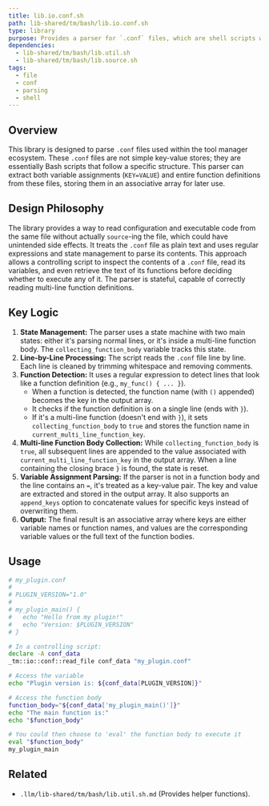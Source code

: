 ```yaml
---
title: lib.io.conf.sh
path: lib-shared/tm/bash/lib.io.conf.sh
type: library
purpose: Provides a parser for `.conf` files, which are shell scripts with specific formatting rules.
dependencies:
  - lib-shared/tm/bash/lib.util.sh
  - lib-shared/tm/bash/lib.source.sh
tags:
  - file
  - conf
  - parsing
  - shell
---
```


## Overview
This library is designed to parse `.conf` files used within the tool manager ecosystem. These `.conf` files are not simple key-value stores; they are essentially Bash scripts that follow a specific structure. This parser can extract both variable assignments (`KEY=VALUE`) and entire function definitions from these files, storing them in an associative array for later use.

## Design Philosophy
The library provides a way to read configuration and executable code from the same file without actually `source`-ing the file, which could have unintended side effects. It treats the `.conf` file as plain text and uses regular expressions and state management to parse its contents. This approach allows a controlling script to inspect the contents of a `.conf` file, read its variables, and even retrieve the text of its functions before deciding whether to execute any of it. The parser is stateful, capable of correctly reading multi-line function definitions.

## Key Logic
1.  **State Management:** The parser uses a state machine with two main states: either it's parsing normal lines, or it's inside a multi-line function body. The `collecting_function_body` variable tracks this state.
2.  **Line-by-Line Processing:** The script reads the `.conf` file line by line. Each line is cleaned by trimming whitespace and removing comments.
3.  **Function Detection:** It uses a regular expression to detect lines that look like a function definition (e.g., `my_func() { ... }`).
    *   When a function is detected, the function name (with `()` appended) becomes the key in the output array.
    *   It checks if the function definition is on a single line (ends with `}`).
    *   If it's a multi-line function (doesn't end with `}`), it sets `collecting_function_body` to `true` and stores the function name in `current_multi_line_function_key`.
4.  **Multi-line Function Body Collection:** While `collecting_function_body` is `true`, all subsequent lines are appended to the value associated with `current_multi_line_function_key` in the output array. When a line containing the closing brace `}` is found, the state is reset.
5.  **Variable Assignment Parsing:** If the parser is not in a function body and the line contains an `=`, it's treated as a key-value pair. The key and value are extracted and stored in the output array. It also supports an `append_keys` option to concatenate values for specific keys instead of overwriting them.
6.  **Output:** The final result is an associative array where keys are either variable names or function names, and values are the corresponding variable values or the full text of the function bodies.

## Usage
```bash
# my_plugin.conf
#
# PLUGIN_VERSION="1.0"
#
# my_plugin_main() {
#   echo "Hello from my plugin!"
#   echo "Version: $PLUGIN_VERSION"
# }

# In a controlling script:
declare -A conf_data
_tm::io::conf::read_file conf_data "my_plugin.conf"

# Access the variable
echo "Plugin version is: ${conf_data[PLUGIN_VERSION]}"

# Access the function body
function_body="${conf_data['my_plugin_main()']}"
echo "The main function is:"
echo "$function_body"

# You could then choose to 'eval' the function body to execute it
eval "$function_body"
my_plugin_main
```

## Related
- `.llm/lib-shared/tm/bash/lib.util.sh.md` (Provides helper functions).